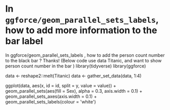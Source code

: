 
# In `ggforce/geom_parallel_sets_labels`, how to add more information to the bar label

In ggforce/geom_parallel_sets_labels , how to add the person count number to the black bar ? Thanks! (Below code use data Titanic, and want to show person count number in the bar )
library(tidyverse)
library(ggforce)

data <- reshape2::melt(Titanic)
data <- gather_set_data(data, 1:4)

ggplot(data, aes(x, id = id, split = y, value = value)) +
  geom_parallel_sets(aes(fill = Sex), alpha = 0.3, axis.width = 0.1) +
  geom_parallel_sets_axes(axis.width = 0.1) +
  geom_parallel_sets_labels(colour = 'white')


        